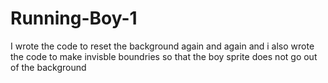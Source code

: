 # Running-Boy-1
I wrote the code to reset the background again and again and i also wrote the code to make invisble  boundries so that the boy sprite does not go out of the background
